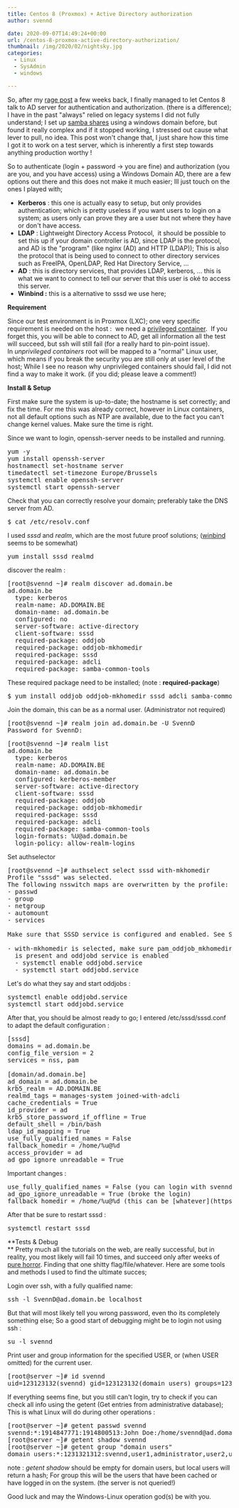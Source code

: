 ```yaml
---
title: Centos 8 (Proxmox) + Active Directory authorization
author: svennd

date: 2020-09-07T14:49:24+00:00
url: /centos-8-proxmox-active-directory-authorization/
thumbnail: /img/2020/02/nightsky.jpg
categories:
  - Linux
  - SysAdmin
  - windows

---
```

So, after my [rage post][1] a few weeks back, I finally managed to let Centos 8 talk to AD server for authentication and authorization. (there is a difference); I have in the past "always" relied on legacy systems I did not fully understand; I set up [samba shares][2] using a windows domain before, but found it really complex and if it stopped working, I stressed out cause what lever to pull, no idea. This post won't change that, I just share how this time I got it to work on a test server, which is inherently a first step towards anything production worthy !

So to authenticate (login + password -> you are fine) and authorization (you are you, and you have access) using a Windows Domain AD, there are a few options out there and this does not make it much easier; Ill just touch on the ones I played with;

  * **Kerberos** : this one is actually easy to setup, but only provides authentication; which is pretty useless if you want users to login on a system; as users only can prove they are a user but not where they have or don't have access.
  * **LDAP** : Lightweight Directory Access Protocol,  it should be possible to set this up if your domain controller is AD, since LDAP is the protocol, and AD is the "program" (like nginx (AD) and HTTP (LDAP)); This is also the protocol that is being used to connect to other directory services such as FreeIPA, OpenLDAP, Red Hat Directory Service, ...
  * **AD** : this is directory services, that provides LDAP, kerberos, ... this is what we want to connect to tell our server that this user is oké to access this server.
  * **Winbind :** this is a alternative to sssd we use here;

**Requirement**

Since our test environment is in Proxmox (LXC); one very specific requirement is needed on the host :  we need a [privileged container][3].  If you forget this, you will be able to connect to AD, get all information all the test will succeed, but ssh will still fail (for a really hard to pin-point issue). In _unprivileged containers_ root will be mapped to a "normal" Linux user, which means if you break the security you are still only at user level of the host; While I see no reason why unprivileged containers should fail, I did not find a way to make it work. (if you did; please leave a comment!)

**Install & Setup**

First make sure the system is up-to-date; the hostname is set correctly; and fix the time. For me this was already correct, however in Linux containers, not all default options such as NTP are available, due to the fact you can't change kernel values. Make sure the time is right.

Since we want to login, openssh-server needs to be installed and running.

<pre>yum -y
yum install openssh-server
hostnamectl set-hostname server
timedatectl set-timezone Europe/Brussels
systemctl enable openssh-server
systemctl start openssh-server</pre>

Check that you can correctly resolve your domain; preferably take the DNS server from AD.

<pre>$ cat /etc/resolv.conf
</pre>

I used _sssd_ and _realm_, which are the most future proof solutions; ([winbind][4] seems to be somewhat)

<pre>yum install sssd realmd
</pre>

discover the realm :

<pre>[root@svennd ~]# realm discover ad.domain.be
ad.domain.be
  type: kerberos
  realm-name: AD.DOMAIN.BE
  domain-name: ad.domain.be
  configured: no
  server-software: active-directory
  client-software: sssd
  required-package: oddjob
  required-package: oddjob-mkhomedir
  required-package: sssd
  required-package: adcli
  required-package: samba-common-tools
</pre>

These required package need to be installed; (note : **required-package**)

<pre>$ yum install oddjob oddjob-mkhomedir sssd adcli samba-common-tools
</pre>

Join the domain, this can be as a normal user. (Administrator not required)

<pre>[root@svennd ~]# realm join ad.domain.be -U SvennD
Password for SvennD:
</pre>

<pre>[root@svennd ~]# realm list
ad.domain.be
  type: kerberos
  realm-name: AD.DOMAIN.BE
  domain-name: ad.domain.be
  configured: kerberos-member
  server-software: active-directory
  client-software: sssd
  required-package: oddjob
  required-package: oddjob-mkhomedir
  required-package: sssd
  required-package: adcli
  required-package: samba-common-tools
  login-formats: %U@ad.domain.be
  login-policy: allow-realm-logins
</pre>

Set authselector

<pre>[root@svennd ~]# authselect select sssd with-mkhomedir
Profile "sssd" was selected.
The following nsswitch maps are overwritten by the profile:
- passwd
- group
- netgroup
- automount
- services

Make sure that SSSD service is configured and enabled. See SSSD documentation for more information.

- with-mkhomedir is selected, make sure pam_oddjob_mkhomedir module
  is present and oddjobd service is enabled
  - systemctl enable oddjobd.service
  - systemctl start oddjobd.service
</pre>

Let's do what they say and start oddjobs :

<pre>systemctl enable oddjobd.service
systemctl start oddjobd.service
</pre>

After that, you should be almost ready to go; I entered /etc/sssd/sssd.conf to adapt the default configuration :

<pre>[sssd]
domains = ad.domain.be
config_file_version = 2
services = nss, pam

[domain/ad.domain.be]
ad_domain = ad.domain.be
krb5_realm = AD.DOMAIN.BE
realmd_tags = manages-system joined-with-adcli
cache_credentials = True
id_provider = ad
krb5_store_password_if_offline = True
default_shell = /bin/bash
ldap_id_mapping = True
use_fully_qualified_names = False
fallback_homedir = /home/%u@%d
access_provider = ad
ad_gpo_ignore_unreadable = True
</pre>

Important changes :

<pre>use_fully_qualified_names = False (you can login with svennd instead of svennd@ad.domain.be)
ad_gpo_ignore_unreadable = True (broke the login)
fallback_homedir = /home/%u@%d (this can be [whatever](https://jhrozek.fedorapeople.org/sssd/git/man/sssd-ad.5.html))
</pre>

After that be sure to restart sssd :

<pre>systemctl restart sssd
</pre>

**Tests & Debug  
** Pretty much all the tutorials on the web, are really successful, but in reality, you most likely will fail 10 times, and succeed only after weeks of [pure horror][5]. Finding that one shitty flag/file/whatever. Here are some tools and methods I used to find the ultimate succes;

Login over ssh, with a fully qualified name:

<pre>ssh -l SvennD@ad.domain.be localhost
</pre>

But that will most likely tell you wrong password, even tho its completely something else; So a good start of debugging might be to login not using ssh :

<pre>su -l svennd
</pre>

Print user and group information for the specified USER, or (when USER omitted) for the current user.

<pre>[root@server ~]# id svennd
uid=123123132(svennd) gid=123123132(domain users) groups=123123132(domain users),123123132(epic_cool_guys)
</pre>

If everything seems fine, but you still can't login, try to check if you can check all info using the getent (Get entries from administrative database); This is what Linux will do during other operations :

<pre>[root@server ~]# getent passwd svennd
svennd:*:1914847771:1914800513:John Doe:/home/svennd@ad.domain.be:/bin/bash
[root@server ~]# getent shadow svennd
[root@server ~]# getent group "domain users"
domain users:*:1231321312:svennd,user1,administrator,user2,user3
</pre>

note : _getent shadow_ should be empty for domain users, but local users will return a hash; For group this will be the users that have been cached or have logged in on the system. (the server is not queried!)

Good luck and may the Windows-Linux operation god(s) be with you.

 [1]: https://www.svennd.be/centos-8-windows-domain-authentication/
 [2]: https://www.svennd.be/samba-login-using-windows-ad-on-centos-7/
 [3]: https://linuxcontainers.org/lxc/security/#privileged-containers
 [4]: https://www.redhat.com/en/blog/sssd-vs-winbind
 [5]: https://xkcd.com/979/
